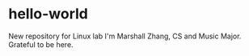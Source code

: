 # hello-world
New repository for Linux lab
I'm Marshall Zhang, CS and Music Major. Grateful to be here.
